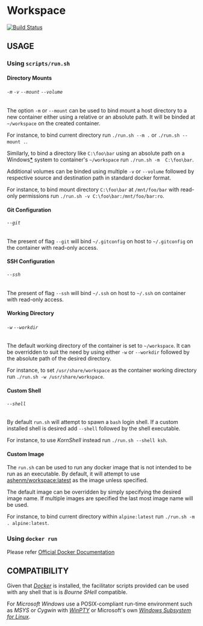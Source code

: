 # Workspace #
[![Build Status](https://travis-ci.org/ashenm/workspace.svg?branch=master)](https://travis-ci.org/ashenm/workspace)

## USAGE ##

### Using `scripts/run.sh` ###

#### Directory Mounts ####
###### `-m` `-v` `--mount` `--volume` ######

The option `-m` or `--mount` can be used to bind mount a host directory to a new container either using a relative or an absolute path. It will be binded at `~/workspace` on the created container.

For instance, to bind current directory run `./run.sh --m .` or `./run.sh --mount .`.

Similarly, to bind a directory like `C:\foo\bar` using an absolute path on a Windows[**\***](#compatibility) system to container's `~/workspace` run `./run.sh -m  C:\foo\bar`.

Additional volumes can be binded using multiple `-v` or `--volume` followed by respective source and destination path in standard docker format.

For instance, to bind mount directory `C:\foo\bar` at `/mnt/foo/bar` with read-only permissions run `./run.sh -v C:\foo\bar:/mnt/foo/bar:ro`.

#### Git Configuration ####
###### `--git` ######

The present of flag `--git` will bind `~/.gitconfig` on host to `~/.gitconfig` on  the container with read-only access.

#### SSH Configuration ####
###### `--ssh` ######

The present of flag `--ssh` will bind `~/.ssh` on host to `~/.ssh` on container with read-only access.

#### Working Directory ####
###### `-w` `--workdir` ######

The default working directory of the container is set to `~/workspace`. It can be overridden to suit the need by using either `-w` or `--workdir` followed by the absolute path of the desired directory.

For instance, to set `/usr/share/workspace` as the container working directory run `./run.sh -w /usr/share/workspace`.

#### Custom Shell ####
###### `--shell` ######
By default `run.sh` will attempt to spawn a `bash` login shell. If a custom installed shell is desired add `--shell` followed by the shell executable.

For instance, to use _KornShell_ instead run `./run.sh --shell ksh`.

#### Custom Image ####

The `run.sh` can be used to run any docker image that is not intended to be run as an executable. By default, it will attempt to use [ashenm/workspace:latest](https://hub.docker.com/r/ashenm/workspace) as the image unless specified.

The default image can be overridden by simply specifying the desired image name. If multiple images are specified the last most image name will be used.

For instance, to bind current directory within `alpine:latest` run `./run.sh -m . alpine:latest`.

### Using `docker run` ###
Please refer [Official Docker Documentation](https://docs.docker.com/engine/reference/commandline/run)

## COMPATIBILITY ##

Given that _[Docker](https://www.docker.com/)_ is installed, the facilitator scripts provided can be used with any shell that is is *Bourne SHell* compatible.

For _Microsoft Windows_ use a POSIX-compliant run-time environment such as _MSYS_ or _Cygwin_ with _[WinPTY](https://github.com/rprichard/winpty
)_ or Microsoft's own [_Windows Subsystem for Linux_](https://docs.microsoft.com/en-us/windows/wsl/about).
